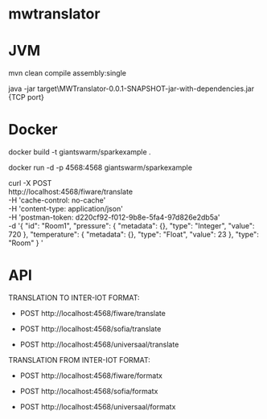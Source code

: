 # mwtranslator


# JVM


mvn clean compile assembly:single


java -jar target\MWTranslator-0.0.1-SNAPSHOT-jar-with-dependencies.jar {TCP port}


# Docker


docker build -t giantswarm/sparkexample .

docker run -d -p 4568:4568 giantswarm/sparkexample

curl -X POST \
  http://localhost:4568/fiware/translate \
  -H 'cache-control: no-cache' \
  -H 'content-type: application/json' \
  -H 'postman-token: d220cf92-f012-9b8e-5fa4-97d826e2db5a' \
  -d '{
    "id": "Room1",
    "pressure": {
        "metadata": {},
        "type": "Integer",
        "value": 720
    },
    "temperature": {
        "metadata": {},
        "type": "Float",
        "value": 23
    },
    "type": "Room"
}
'


# API


TRANSLATION TO INTER-IOT FORMAT:

* POST http://localhost:4568/fiware/translate

* POST http://localhost:4568/sofia/translate

* POST http://localhost:4568/universaal/translate



TRANSLATION FROM INTER-IOT FORMAT:

* POST http://localhost:4568/fiware/formatx

* POST http://localhost:4568/sofia/formatx

* POST http://localhost:4568/universaal/formatx
